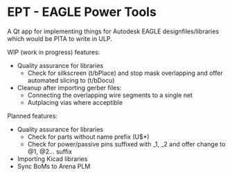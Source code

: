 # EPT - EAGLE Power Tools
A Qt app for implementing things for Autodesk EAGLE designfiles/libraries which would be PITA to write in ULP.

WIP (work in progress) features:
 * Quality assurance for libraries
   * Check for silkscreen (t/bPlace) and stop mask overlapping and offer automated slicing to (t/bDocu)
 * Cleanup after importing gerber files:
   * Connecting the overlapping wire segments to a single net
   * Autplacing vias where acceptible
 
Planned features:
 * Quality assurance for libraries
   * Check for parts without name prefix (U$*)
   * Check for power/passive pins suffixed with _1, _2 and offer change to @1, @2... suffix
 * Importing Kicad libraries
 * Sync BoMs to Arena PLM
